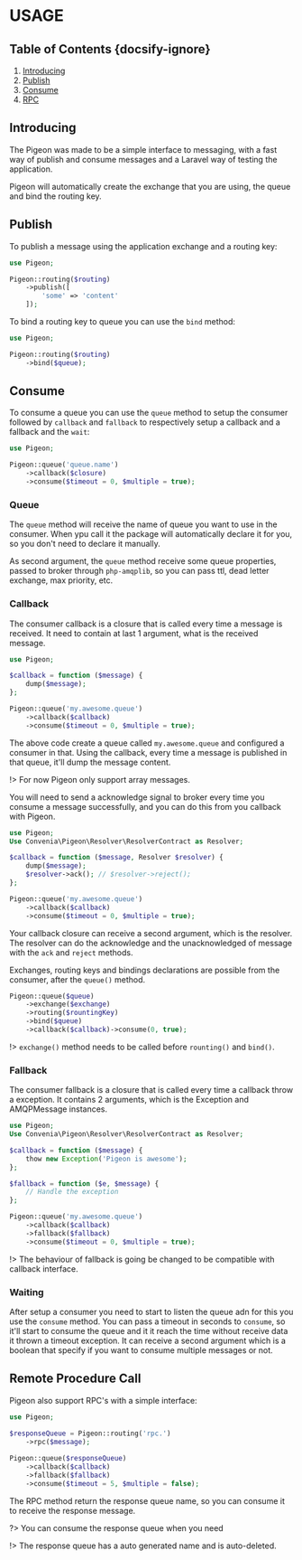 # USAGE
## Table of Contents {docsify-ignore}
 1. [Introducing](#introducing)
 2. [Publish](#publish)
 3. [Consume](#consume)
 3. [RPC](#remote-procedure-call)
 
## Introducing
 The Pigeon was made to be a simple interface to messaging, with a fast way of publish and consume messages
 and a Laravel way of testing the application.
 
 Pigeon will automatically create the exchange that you are using, the queue and bind the routing key. 
  

## Publish
 To publish a message using the application exchange and a routing key: 
 
```php
use Pigeon;

Pigeon::routing($routing)
    ->publish([
        'some' => 'content'
    ]);
 ```

To bind a routing key to queue you can use the `bind` method:

```php
use Pigeon;

Pigeon::routing($routing)
    ->bind($queue);
 ```

## Consume
To consume a queue you can use the `queue` method to setup the consumer followed by `callback` and `fallback`
to respectively setup a callback and a fallback and the `wait`:

```php
use Pigeon;

Pigeon::queue('queue.name')
    ->callback($closure)
    ->consume($timeout = 0, $multiple = true);
 ```

### Queue
The `queue` method will receive the name of queue you want to use in the consumer. When ypu call it
the package will automatically declare it for you, so you don't need to declare it manually.

As second argument, the `queue` method receive some queue properties, passed to broker through `php-amqplib`,
so you can pass ttl, dead letter exchange, max priority, etc.

### Callback
The consumer callback is a closure that is called every time a message is received.
It need to contain at last 1 argument, what is the received message.

```php
use Pigeon;

$callback = function ($message) {
    dump($message);
};

Pigeon::queue('my.awesome.queue')
    ->callback($callback)
    ->consume($timeout = 0, $multiple = true);
 ```

The above code create a queue called `my.awesome.queue` and configured a consumer in that.
Using the callback, every time a message is published in that queue, it'll dump the message content.

!> For now Pigeon only support array messages.

You will need to send a acknowledge signal to broker every time you consume a message successfully,
and you can do this from you callback with Pigeon.


```php
use Pigeon;
Use Convenia\Pigeon\Resolver\ResolverContract as Resolver;

$callback = function ($message, Resolver $resolver) {
    dump($message);
    $resolver->ack(); // $resolver->reject();
};

Pigeon::queue('my.awesome.queue')
    ->callback($callback)
    ->consume($timeout = 0, $multiple = true);
 ```

Your callback closure can receive a second argument, which is the resolver. The resolver can do the acknowledge and the
unacknowledged of message with the `ack` and `reject` methods.

Exchanges, routing keys and bindings declarations are possible from the consumer, after the `queue()` method.

```php
Pigeon::queue($queue)
    ->exchange($exchange)
    ->routing($rountingKey)
    ->bind($queue)
    ->callback($callback)->consume(0, true);
```

!> `exchange()` method needs to be called before `rounting()` and `bind()`.

### Fallback
The consumer fallback is a closure that is called every time a callback throw a exception.
It contains 2 arguments, which is the Exception and AMQPMessage instances.

 ```php
 use Pigeon;
 Use Convenia\Pigeon\Resolver\ResolverContract as Resolver;
 
 $callback = function ($message) {
     thow new Exception('Pigeon is awesome');
 };

 $fallback = function ($e, $message) {
     // Handle the exception
 };

 Pigeon::queue('my.awesome.queue')
     ->callback($callback)
     ->fallback($fallback)
     ->consume($timeout = 0, $multiple = true);
  ```

!> The behaviour of fallback is going be changed to be compatible with callback interface.

### Waiting
After setup a consumer you need to start to listen the queue adn for this you use the `consume` method.
You can pass a timeout in seconds to `consume`, so it'll start to consume the queue and it it reach the time without receive data
it thrown a timeout exception.
It can receive a second argument which is a boolean that specify if you want to consume multiple messages or not.

## Remote Procedure Call
Pigeon also support RPC's with a simple interface:
```php
use Pigeon;

$responseQueue = Pigeon::routing('rpc.')
    ->rpc($message);
    
Pigeon::queue($responseQueue)
    ->callback($callback)
    ->fallback($fallback)
    ->consume($timeout = 5, $multiple = false);
```

The RPC method return the response queue name, so you can consume it to receive the response message.

?> You can consume the response queue when you need

!> The response queue has a auto generated name and is auto-deleted.
